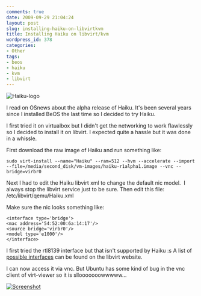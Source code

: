 ```yaml
---
comments: true
date: 2009-09-29 21:04:24
layout: post
slug: installing-haiku-on-libvirtkvm
title: Installing Haiku on libvirt/kvm
wordpress_id: 378
categories:
- Other
tags:
- beos
- haiku
- kvm
- libvirt
---
```


![Haiku-logo](http://www.vanutsteen.nl/wp-content/uploads/2009/09/Haiku-logo.png)

I read on OSnews about the alpha release of Haiku. It's been several years since I installed BeOS the last time so I decided to try Haiku.

I first tried it on virtualbox but I didn't get the networking to work flawlessly so I decided to install it on libvirt. I expected quite a hassle but it was done in a whissle.

First download the raw image of Haiku and run something like:

```
sudo virt-install --name="Haiku" --ram=512 --hvm --accelerate --import --file=/media/second_disk/vm-images/haiku-r1alpha1.image --vnc --bridge=virbr0
```

Next I had to edit the Haiku libvirt xml to change the default nic model.  I always stop the libvirt service just to be sure. Then edit this file: /etc/libvirt/qemu/Haiku.xml

Make sure the nic looks something like:

```
<interface type='bridge'>
<mac address='54:52:00:6a:14:17'/>
<source bridge='virbr0'/>
<model type='e1000'/>
</interface>
```

I first tried the rtl8139 interface but that isn't supported by Haiku :s A list of [possible interfaces](http://libvirt.org/formatdomain.html) can be found on the libvirt website.

I can now access it via vnc. But Ubuntu has some kind of bug in the vnc client of virt-viewer so it is sllooooooowwwww...


[![Screenshot](http://www.vanutsteen.nl/wp-content/uploads/2009/09/Screenshot-300x187.png)](http://www.vanutsteen.nl/wp-content/uploads/2009/09/Screenshot.png)
